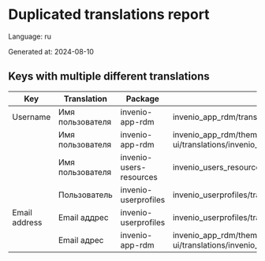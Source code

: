 # Duplicated translations report

Language: ru

Generated at: 2024-08-10


## Keys with multiple different translations


| Key | Translation | Package | File |
| --- | --- | --- | --- |
| Username| Имя пользователя | invenio-app-rdm | invenio_app_rdm/translations/ru/LC_MESSAGES/messages.po |
|| Имя пользователя | invenio-app-rdm | invenio_app_rdm/theme/assets/semantic-ui/translations/invenio_app_rdm/messages/ru/messages.po |
|| Имя пользователя | invenio-users-resources | invenio_users_resources/translations/ru/LC_MESSAGES/messages.po |
|| Пользователь | invenio-userprofiles | invenio_userprofiles/translations/ru/LC_MESSAGES/messages.po |
| Email address| Email аддрес | invenio-userprofiles | invenio_userprofiles/translations/ru/LC_MESSAGES/messages.po |
|| Email адрес | invenio-app-rdm | invenio_app_rdm/theme/assets/semantic-ui/translations/invenio_app_rdm/messages/ru/messages.po |
